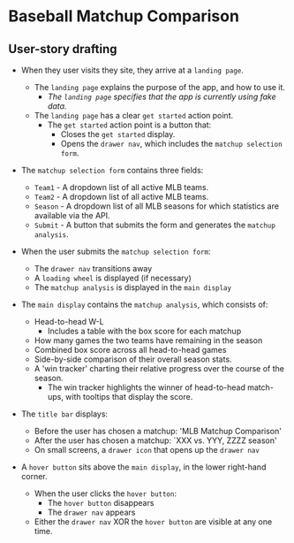 # Baseball Matchup Comparison

## User-story drafting

* When they user visits they site, they arrive at a `landing page`.
  * The `landing page` explains the purpose of the app, and how to use it.
    * *The `landing page` specifies that the app is currently using fake data.*
  * The `landing page` has a clear `get started` action point.
    * The `get started` action point is a button that:
      * Closes the `get started` display.
      * Opens the `drawer nav`, which includes the `matchup selection form`.

* The `matchup selection form` contains three fields:
  * `Team1` - A dropdown list of all active MLB teams.
  * `Team2` - A dropdown list of all active MLB teams.
  * `Season` - A dropdown list of all MLB seasons for which statistics are available via the API.
  * `Submit` - A button that submits the form and generates the `matchup analysis`.

* When the user submits the `matchup selection form`:
  * The `drawer nav` transitions away
  * A `loading wheel` is displayed (if necessary)
  * The `matchup analysis` is displayed in the `main display`

* The `main display` contains the `matchup analysis`, which consists of:
  * Head-to-head W-L
    * Includes a table with the box score for each matchup
  * How many games the two teams have remaining in the season
  * Combined box score across all head-to-head games
  * Side-by-side comparison of their overall season stats.
  * A 'win tracker' charting their relative progress over the course of the season.
    * The win tracker highlights the winner of head-to-head match-ups, with tooltips that display the score.

* The `title bar` displays:
  * Before the user has chosen a matchup: 'MLB Matchup Comparison'
  * After the user has chosen a matchup: `XXX vs. YYY, ZZZZ season'
  * On small screens, a `drawer icon` that opens up the `drawer nav`

* A `hover button` sits above the `main display`, in the lower right-hand corner.
  * When the user clicks the `hover button`:
    * The `hover button` disappears
    * The `drawer nav` appears
  * Either the `drawer nav` XOR the `hover button` are visible at any one time.